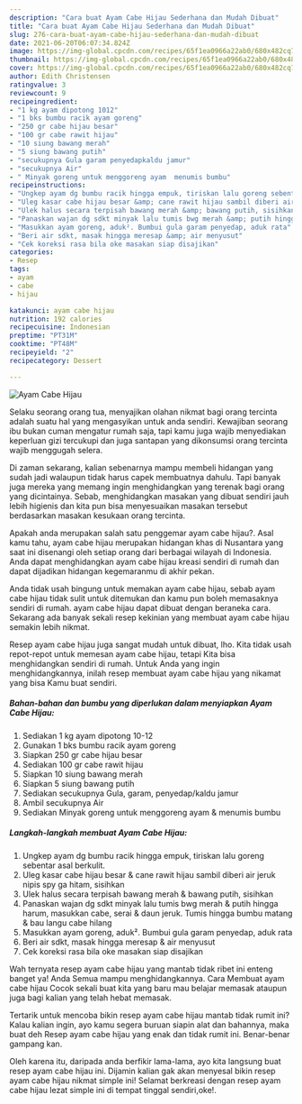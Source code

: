 ```yaml
---
description: "Cara buat Ayam Cabe Hijau Sederhana dan Mudah Dibuat"
title: "Cara buat Ayam Cabe Hijau Sederhana dan Mudah Dibuat"
slug: 276-cara-buat-ayam-cabe-hijau-sederhana-dan-mudah-dibuat
date: 2021-06-20T06:07:34.824Z
image: https://img-global.cpcdn.com/recipes/65f1ea0966a22ab0/680x482cq70/ayam-cabe-hijau-foto-resep-utama.jpg
thumbnail: https://img-global.cpcdn.com/recipes/65f1ea0966a22ab0/680x482cq70/ayam-cabe-hijau-foto-resep-utama.jpg
cover: https://img-global.cpcdn.com/recipes/65f1ea0966a22ab0/680x482cq70/ayam-cabe-hijau-foto-resep-utama.jpg
author: Edith Christensen
ratingvalue: 3
reviewcount: 9
recipeingredient:
- "1 kg ayam dipotong 1012"
- "1 bks bumbu racik ayam goreng"
- "250 gr cabe hijau besar"
- "100 gr cabe rawit hijau"
- "10 siung bawang merah"
- "5 siung bawang putih"
- "secukupnya Gula garam penyedapkaldu jamur"
- "secukupnya Air"
- " Minyak goreng untuk menggoreng ayam  menumis bumbu"
recipeinstructions:
- "Ungkep ayam dg bumbu racik hingga empuk, tiriskan lalu goreng sebentar asal berkulit."
- "Uleg kasar cabe hijau besar &amp; cane rawit hijau sambil diberi air jeruk nipis spy ga hitam, sisihkan"
- "Ulek halus secara terpisah bawang merah &amp; bawang putih, sisihkan"
- "Panaskan wajan dg sdkt minyak lalu tumis bwg merah &amp; putih hingga harum, masukkan cabe, serai &amp; daun jeruk. Tumis hingga bumbu matang &amp; bau langu cabe hilang"
- "Masukkan ayam goreng, aduk². Bumbui gula garam penyedap, aduk rata"
- "Beri air sdkt, masak hingga meresap &amp; air menyusut"
- "Cek koreksi rasa bila oke masakan siap disajikan"
categories:
- Resep
tags:
- ayam
- cabe
- hijau

katakunci: ayam cabe hijau 
nutrition: 192 calories
recipecuisine: Indonesian
preptime: "PT31M"
cooktime: "PT48M"
recipeyield: "2"
recipecategory: Dessert

---
```



![Ayam Cabe Hijau](https://img-global.cpcdn.com/recipes/65f1ea0966a22ab0/680x482cq70/ayam-cabe-hijau-foto-resep-utama.jpg)

Selaku seorang orang tua, menyajikan olahan nikmat bagi orang tercinta adalah suatu hal yang mengasyikan untuk anda sendiri. Kewajiban seorang ibu bukan cuman mengatur rumah saja, tapi kamu juga wajib menyediakan keperluan gizi tercukupi dan juga santapan yang dikonsumsi orang tercinta wajib menggugah selera.

Di zaman  sekarang, kalian sebenarnya mampu membeli hidangan yang sudah jadi walaupun tidak harus capek membuatnya dahulu. Tapi banyak juga mereka yang memang ingin menghidangkan yang terenak bagi orang yang dicintainya. Sebab, menghidangkan masakan yang dibuat sendiri jauh lebih higienis dan kita pun bisa menyesuaikan masakan tersebut berdasarkan masakan kesukaan orang tercinta. 



Apakah anda merupakan salah satu penggemar ayam cabe hijau?. Asal kamu tahu, ayam cabe hijau merupakan hidangan khas di Nusantara yang saat ini disenangi oleh setiap orang dari berbagai wilayah di Indonesia. Anda dapat menghidangkan ayam cabe hijau kreasi sendiri di rumah dan dapat dijadikan hidangan kegemaranmu di akhir pekan.

Anda tidak usah bingung untuk memakan ayam cabe hijau, sebab ayam cabe hijau tidak sulit untuk ditemukan dan kamu pun boleh memasaknya sendiri di rumah. ayam cabe hijau dapat dibuat dengan beraneka cara. Sekarang ada banyak sekali resep kekinian yang membuat ayam cabe hijau semakin lebih nikmat.

Resep ayam cabe hijau juga sangat mudah untuk dibuat, lho. Kita tidak usah repot-repot untuk memesan ayam cabe hijau, tetapi Kita bisa menghidangkan sendiri di rumah. Untuk Anda yang ingin menghidangkannya, inilah resep membuat ayam cabe hijau yang nikamat yang bisa Kamu buat sendiri.

<!--inarticleads1-->

##### Bahan-bahan dan bumbu yang diperlukan dalam menyiapkan Ayam Cabe Hijau:

1. Sediakan 1 kg ayam dipotong 10-12
1. Gunakan 1 bks bumbu racik ayam goreng
1. Siapkan 250 gr cabe hijau besar
1. Sediakan 100 gr cabe rawit hijau
1. Siapkan 10 siung bawang merah
1. Siapkan 5 siung bawang putih
1. Sediakan secukupnya Gula, garam, penyedap/kaldu jamur
1. Ambil secukupnya Air
1. Sediakan  Minyak goreng untuk menggoreng ayam &amp; menumis bumbu




<!--inarticleads2-->

##### Langkah-langkah membuat Ayam Cabe Hijau:

1. Ungkep ayam dg bumbu racik hingga empuk, tiriskan lalu goreng sebentar asal berkulit.
1. Uleg kasar cabe hijau besar &amp; cane rawit hijau sambil diberi air jeruk nipis spy ga hitam, sisihkan
1. Ulek halus secara terpisah bawang merah &amp; bawang putih, sisihkan
1. Panaskan wajan dg sdkt minyak lalu tumis bwg merah &amp; putih hingga harum, masukkan cabe, serai &amp; daun jeruk. Tumis hingga bumbu matang &amp; bau langu cabe hilang
1. Masukkan ayam goreng, aduk². Bumbui gula garam penyedap, aduk rata
1. Beri air sdkt, masak hingga meresap &amp; air menyusut
1. Cek koreksi rasa bila oke masakan siap disajikan




Wah ternyata resep ayam cabe hijau yang mantab tidak ribet ini enteng banget ya! Anda Semua mampu menghidangkannya. Cara Membuat ayam cabe hijau Cocok sekali buat kita yang baru mau belajar memasak ataupun juga bagi kalian yang telah hebat memasak.

Tertarik untuk mencoba bikin resep ayam cabe hijau mantab tidak rumit ini? Kalau kalian ingin, ayo kamu segera buruan siapin alat dan bahannya, maka buat deh Resep ayam cabe hijau yang enak dan tidak rumit ini. Benar-benar gampang kan. 

Oleh karena itu, daripada anda berfikir lama-lama, ayo kita langsung buat resep ayam cabe hijau ini. Dijamin kalian gak akan menyesal bikin resep ayam cabe hijau nikmat simple ini! Selamat berkreasi dengan resep ayam cabe hijau lezat simple ini di tempat tinggal sendiri,oke!.

